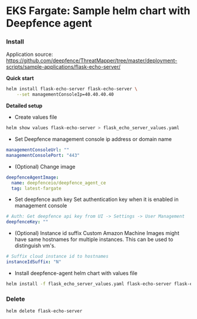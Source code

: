 # EKS Fargate: Sample helm chart with Deepfence agent

### Install

Application source: https://github.com/deepfence/ThreatMapper/tree/master/deployment-scripts/sample-applications/flask-echo-server/

**Quick start**

```bash
helm install flask-echo-server flask-echo-server \
    --set managementConsoleIp=40.40.40.40
```

**Detailed setup**

- Create values file
```bash
helm show values flask-echo-server > flask_echo_server_values.yaml
```
- Set Deepfence management console ip address or domain name
```yaml
managementConsoleUrl: ""
managementConsolePort: "443"
```
- (Optional) Change image
```yaml
deepfenceAgentImage:
  name: deepfenceio/deepfence_agent_ce
  tag: latest-fargate
```
- Set deepfence auth key
Set authentication key when it is enabled in management console
```yaml
# Auth: Get deepfence api key from UI -> Settings -> User Management
deepfenceKey: ""
```
- (Optional) Instance id suffix
Custom Amazon Machine Images might have same hostnames for multiple instances. This can be used to distinguish vm's. 
```yaml
# Suffix cloud instance id to hostnames
instanceIdSuffix: "N"
```
- Install deepfence-agent helm chart with values file
```bash
helm install -f flask_echo_server_values.yaml flask-echo-server flask-echo-server
```

### Delete

```bash
helm delete flask-echo-server
```